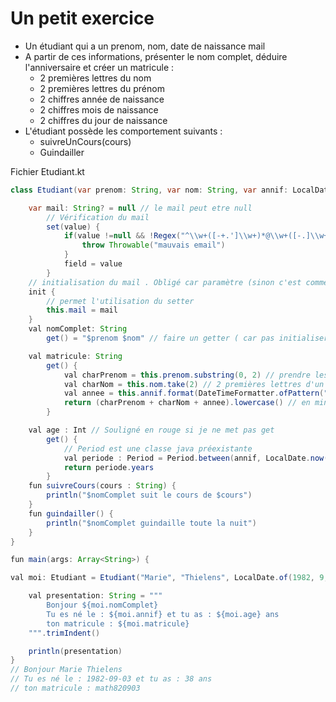 # Un petit exercice 
- Un étudiant qui a un prenom, nom, date de naissance mail
- A partir de ces informations, présenter le nom complet, déduire l'anniversaire et créer un matricule :
    - 2 premières lettres du nom
    - 2 premières lettres du prénom
    - 2 chiffres année de naissance
    - 2 chiffres mois de naissance
    - 2 chiffres du jour de naissance
- L'étudiant possède les comportement suivants : 
    - suivreUnCours(cours)
    - Guindailler


Fichier Etudiant.kt

```java
class Etudiant(var prenom: String, var nom: String, var annif: LocalDate, mail:String ) {

    var mail: String? = null // le mail peut etre null
        // Vérification du mail
        set(value) {
            if(value !=null && !Regex("^\\w+([-+.']\\w+)*@\\w+([-.]\\w+)*\\.\\w+([-.]\\w+)*\$").matches(value)){
                throw Throwable("mauvais email")
            }
            field = value
        }
    // initialisation du mail . Obligé car paramètre (sinon c'est comme si il y avait pas de setter )
    init {
        // permet l'utilisation du setter
        this.mail = mail
    }
    val nomComplet: String
        get() = "$prenom $nom" // faire un getter ( car pas initialiser dans le constructeur )

    val matricule: String
        get() {
            val charPrenom = this.prenom.substring(0, 2) // prendre les 2 premieres lettre d'un mot
            val charNom = this.nom.take(2) // 2 premières lettres d'un mot
            val annee = this.annif.format(DateTimeFormatter.ofPattern("YYMMdd"))
            return (charPrenom + charNom + annee).lowercase() // en minuscule
        }

    val age : Int // Souligné en rouge si je ne met pas get
        get() {
            // Period est une classe java préexistante
            val periode : Period = Period.between(annif, LocalDate.now())
            return periode.years
        }
    fun suivreCours(cours : String) {
        println("$nomComplet suit le cours de $cours")
    }
    fun guindailler() {
        println("$nomComplet guindaille toute la nuit")
    }
}
``` 

```java
fun main(args: Array<String>) {

val moi: Etudiant = Etudiant("Marie", "Thielens", LocalDate.of(1982, 9, 3) , "jhgjg@gmail.com")

    val presentation: String = """
        Bonjour ${moi.nomComplet}
        Tu es né le : ${moi.annif} et tu as : ${moi.age} ans
        ton matricule : ${moi.matricule} 
    """.trimIndent()

    println(presentation)
}
// Bonjour Marie Thielens
// Tu es né le : 1982-09-03 et tu as : 38 ans
// ton matricule : math820903
```